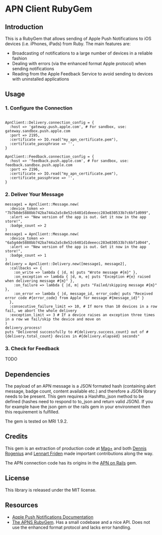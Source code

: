 # APN Client RubyGem

## Introduction

This is a RubyGem that allows sending of Apple Push Notifications to iOS devices (i.e. iPhones, iPads) from Ruby. The main features are:

* Broadcasting of notifications to a large number of devices in a reliable fashion
* Dealing with errors (via the enhanced format Apple protocol) when sending notifications
* Reading from the Apple Feedback Service to avoid sending to devices with uninstalled applications

## Usage

### 1. Configure the Connection

```

ApnClient::Delivery.connection_config = {
  :host => 'gateway.push.apple.com', # For sandbox, use: gateway.sandbox.push.apple.com
  :port => 2195,
  :certificate => IO.read("my_apn_certificate.pem"),
  :certificate_passphrase => '',
}

ApnClient::Feedback.connection_config = {
  :host => 'feedback.push.apple.com', # For sandbox, use: feedback.sandbox.push.apple.com
  :port => 2196,
  :certificate => IO.read("my_apn_certificate.pem"),
  :certificate_passphrase => '',
}

```

### 2. Deliver Your Message

```
message1 = ApnClient::Message.new(
  :device_token => "7b7b8de5888bb742ba744a2a5c8e52c6481d1deeecc283e830533b7c6bf1d099",
  :alert => "New version of the app is out. Get it now in the app store!",
  :badge_count => 2
)
message1 = ApnClient::Message.new(
  :device_token => "6a5g4de5888bb742ba744a2a5c8e52c6481d1deeecc283e830533b7c6bf1d044",
  :alert => "New version of the app is out. Get it now in the app store!",
  :badge_count => 1
)
delivery = ApnClient::Delivery.new([message1, message2],
  :callbacks => {
    :on_write => lambda { |d, m| puts "Wrote message #{m}" },
    :on_exception => lambda { |d, m, e| puts "Exception #{e} raised when delivering message #{m}" },
    :on_failure => lambda { |d, m| puts "Failed/skipping message #{m}" },
    :on_error => lambda { |d, message_id, error_code| puts "Received error code #{error_code} from Apple for message #{message_id}" }
  },
  :consecutive_failure_limit => 10, # If more than 10 devices in a row fail, we abort the whole delivery
  :exception_limit => 3 # If a device raises an exception three times in a row we fail/skip the device and move on
)
delivery.process!
puts "Delivered successfully to #{delivery.success_count} out of #{delivery.total_count} devices in #{delivery.elapsed} seconds"
```

### 3. Check for Feedback

TODO

## Dependencies

The payload of an APN message is a JSON formated hash (containing alert message, badge count, content available etc.) and therefore a JSON library needs to be present. This gem requires a Hash#to_json method to be defined (hashes need to respond
to to_json and return valid JSON). If you for example have the json gem or the rails gem in your environment then this requirement is fulfilled.

The gem is tested on MRI 1.9.2.

## Credits

This gem is an extraction of production code at [Mag+](http://www.magplus.com) and both [Dennis Rogenius](https://github.com/denro) and [Lennart Friden](https://github.com/DevL) made important contributions along the way.

The APN connection code has its origins in the [APN on Rails](https://github.com/jwang/apn_on_rails) gem.

## License

This library is released under the MIT license.

## Resources

* [Apple Push Notifications Documentation](http://developer.apple.com/library/ios/#documentation/NetworkingInternet/Conceptual/RemoteNotificationsPG/Introduction/Introduction.html#//apple_ref/doc/uid/TP40008194-CH1-SW1)
* [The APNS RubyGem](https://github.com/jpoz/APNS). Has a small codebase and a nice API. Does not use the enhanced format protocol and lacks error handling.
